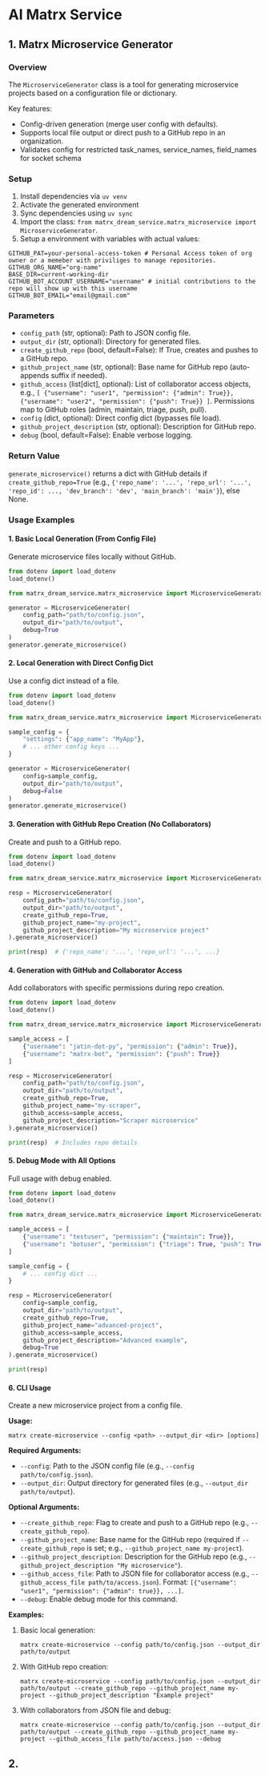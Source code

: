 # AI Matrx Service

## 1. Matrx Microservice Generator

### Overview

The `MicroserviceGenerator` class is a tool for generating microservice projects based on a configuration file or dictionary. 

Key features:
- Config-driven generation (merge user config with defaults).
- Supports local file output or direct push to a GitHub repo in an organization.
- Validates config for restricted task_names, service_names, field_names for socket schema

### Setup

1. Install dependencies via `uv venv`
2. Activate the generated environment
3. Sync dependencies using `uv sync`
4. Import the class: `from matrx_dream_service.matrx_microservice import MicroserviceGenerator`.
5. Setup a environment with variables with actual values:

```.env
GITHUB_PAT=your-personal-access-token # Personal Access token of org owner or a memeber with priviliges to manage repositories.
GITHUB_ORG_NAME="org-name"
BASE_DIR=current-working-dir
GITHUB_BOT_ACCOUNT_USERNAME="username" # initial contributions to the repo will show up with this username
GITHUB_BOT_EMAIL="email@gmail.com"
```

### Parameters

- `config_path` (str, optional): Path to JSON config file.
- `output_dir` (str, optional): Directory for generated files.
- `create_github_repo` (bool, default=False): If True, creates and pushes to a GitHub repo.
- `github_project_name` (str, optional): Base name for GitHub repo (auto-appends suffix if needed).
- `github_access` (list[dict], optional): List of collaborator access objects, e.g., `[ {"username": "user1", "permission": {"admin": True}}, {"username": "user2", "permission": {"push": True}} ]`. Permissions map to GitHub roles (admin, maintain, triage, push, pull).
- `config` (dict, optional): Direct config dict (bypasses file load).
- `github_project_description` (str, optional): Description for GitHub repo.
- `debug` (bool, default=False): Enable verbose logging.

### Return Value

`generate_microservice()` returns a dict with GitHub details if `create_github_repo=True` (e.g., `{'repo_name': '...', 'repo_url': '...', 'repo_id': ..., 'dev_branch': 'dev', 'main_branch': 'main'}`), else None.

### Usage Examples

#### 1. Basic Local Generation (From Config File)
Generate microservice files locally without GitHub.

```python
from dotenv import load_dotenv
load_dotenv()

from matrx_dream_service.matrx_microservice import MicroserviceGenerator

generator = MicroserviceGenerator(
    config_path="path/to/config.json",
    output_dir="path/to/output",
    debug=True
)
generator.generate_microservice()
```

#### 2. Local Generation with Direct Config Dict
Use a config dict instead of a file.

```python
from dotenv import load_dotenv
load_dotenv()

from matrx_dream_service.matrx_microservice import MicroserviceGenerator

sample_config = {
    "settings": {"app_name": "MyApp"},
    # ... other config keys ...
}

generator = MicroserviceGenerator(
    config=sample_config,
    output_dir="path/to/output",
    debug=False
)
generator.generate_microservice()
```

#### 3. Generation with GitHub Repo Creation (No Collaborators)
Create and push to a GitHub repo.

```python
from dotenv import load_dotenv
load_dotenv()

from matrx_dream_service.matrx_microservice import MicroserviceGenerator

resp = MicroserviceGenerator(
    config_path="path/to/config.json",
    output_dir="path/to/output",
    create_github_repo=True,
    github_project_name="my-project",
    github_project_description="My microservice project"
).generate_microservice()

print(resp)  # {'repo_name': '...', 'repo_url': '...', ...}
```

#### 4. Generation with GitHub and Collaborator Access
Add collaborators with specific permissions during repo creation.

```python
from dotenv import load_dotenv
load_dotenv()

from matrx_dream_service.matrx_microservice import MicroserviceGenerator

sample_access = [
    {"username": "jatin-dot-py", "permission": {"admin": True}},
    {"username": "matrx-bot", "permission": {"push": True}}
]

resp = MicroserviceGenerator(
    config_path="path/to/config.json",
    output_dir="path/to/output",
    create_github_repo=True,
    github_project_name="my-scraper",
    github_access=sample_access,
    github_project_description="Scraper microservice"
).generate_microservice()

print(resp)  # Includes repo details
```

#### 5. Debug Mode with All Options
Full usage with debug enabled.

```python
from dotenv import load_dotenv
load_dotenv()

from matrx_dream_service.matrx_microservice import MicroserviceGenerator

sample_access = [
    {"username": "testuser", "permission": {"maintain": True}},
    {"username": "botuser", "permission": {"triage": True, "push": True}}
]

sample_config = {
    # ... config dict ...
}

resp = MicroserviceGenerator(
    config=sample_config,
    output_dir="path/to/output",
    create_github_repo=True,
    github_project_name="advanced-project",
    github_access=sample_access,
    github_project_description="Advanced example",
    debug=True
).generate_microservice()

print(resp)
```



#### 6. CLI Usage
Create a new microservice project from a config file.

**Usage:**
```
matrx create-microservice --config <path> --output_dir <dir> [options]
```

**Required Arguments:**
- `--config`: Path to the JSON config file (e.g., `--config path/to/config.json`).
- `--output_dir`: Output directory for generated files (e.g., `--output_dir path/to/output`).

**Optional Arguments:**
- `--create_github_repo`: Flag to create and push to a GitHub repo (e.g., `--create_github_repo`).
- `--github_project_name`: Base name for the GitHub repo (required if `--create_github_repo` is set; e.g., `--github_project_name my-project`).
- `--github_project_description`: Description for the GitHub repo (e.g., `--github_project_description "My microservice"`).
- `--github_access_file`: Path to JSON file for collaborator access (e.g., `--github_access_file path/to/access.json`). Format: `[{"username": "user1", "permission": {"admin": true}}, ...]`.
- `--debug`: Enable debug mode for this command.

**Examples:**

1. Basic local generation:
   ```
   matrx create-microservice --config path/to/config.json --output_dir path/to/output
   ```

2. With GitHub repo creation:
   ```
   matrx create-microservice --config path/to/config.json --output_dir path/to/output --create_github_repo --github_project_name my-project --github_project_description "Example project"
   ```

3. With collaborators from JSON file and debug:
   ```
   matrx create-microservice --config path/to/config.json --output_dir path/to/output --create_github_repo --github_project_name my-project --github_access_file path/to/access.json --debug
   ```


## 2. 